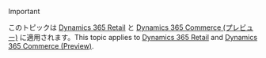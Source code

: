 > [!IMPORTANT]
> <span data-ttu-id="f3940-101">このトピックは [Dynamics 365 Retail](../index.md) と [Dynamics 365 Commerce (プレビュー)](../../commerce/index.md) に適用されます。</span><span class="sxs-lookup"><span data-stu-id="f3940-101">This topic applies to [Dynamics 365 Retail](../index.md) and [Dynamics 365 Commerce (Preview)](../../commerce/index.md).</span></span>
